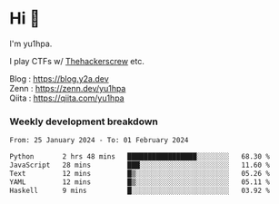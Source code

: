 # Hi 👋

I'm yu1hpa.

I play CTFs w/ [Thehackerscrew](https://www.thehackerscrew.team/) etc.

Blog : https://blog.y2a.dev  
Zenn : https://zenn.dev/yu1hpa  
Qiita : https://qiita.com/yu1hpa  

### Weekly development breakdown

<!--START_SECTION:waka-->

```txt
From: 25 January 2024 - To: 01 February 2024

Python       2 hrs 48 mins   █████████████████░░░░░░░░   68.30 %
JavaScript   28 mins         ███░░░░░░░░░░░░░░░░░░░░░░   11.60 %
Text         12 mins         █▒░░░░░░░░░░░░░░░░░░░░░░░   05.26 %
YAML         12 mins         █▒░░░░░░░░░░░░░░░░░░░░░░░   05.11 %
Haskell      9 mins          █░░░░░░░░░░░░░░░░░░░░░░░░   03.92 %
```

<!--END_SECTION:waka-->

